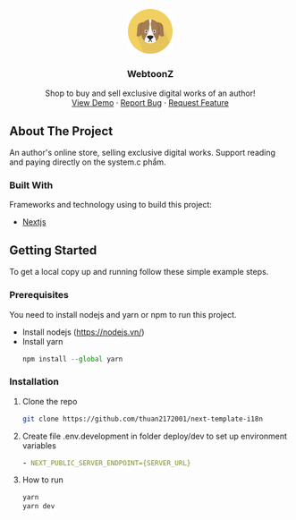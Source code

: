 <p align="center">
  <a href="https://github.com/thuan2172001/next-template-i18n">
    <img src="public/assets/icons/icon.png" alt="Logo" width="80" height="80">
  </a>

  <h3 align="center">WebtoonZ</h3>

  <p align="center">
    Shop to buy and sell exclusive digital works of an author!
    <br />
    <a href="https://glucozo.herokuapp.com/">View Demo</a>
    ·
    <a href="https://github.com/thuan2172001/next-template-i18n/issues">Report Bug</a>
    ·
    <a href="https://github.com/thuan2172001/next-template-i18n/issues">Request Feature</a>
  </p>
</p>

## About The Project
 An author's online store, selling exclusive digital works. Support reading and paying directly on the system.c phẩm.
### Built With

Frameworks and technology using to build this project:
* [Nextjs](https://nextjs.org/)
## Getting Started
To get a local copy up and running follow these simple example steps.
### Prerequisites
You need to install nodejs and yarn or npm to run this project.
* Install nodejs (https://nodejs.vn/)
* Install yarn
    ```js
    npm install --global yarn
    ```
### Installation

1. Clone the repo
   ```sh
   git clone https://github.com/thuan2172001/next-template-i18n
   ```
2. Create file .env.development in folder deploy/dev to set up environment variables
   ```yml
   - NEXT_PUBLIC_SERVER_ENDPOINT={SERVER_URL}
   ```

3. How to run
   ```
   yarn
   yarn dev
   ```